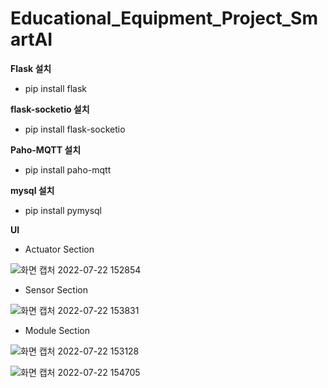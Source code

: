 # Educational_Equipment_Project_SmartAI

**Flask 설치**
* pip install flask

**flask-socketio 설치**
* pip install flask-socketio

**Paho-MQTT 설치**
* pip install paho-mqtt

**mysql 설치**
* pip install pymysql 


**UI**
* Actuator Section

![화면 캡처 2022-07-22 152854](https://user-images.githubusercontent.com/86037701/180379590-cb6a7e5c-c5e8-48ac-86ca-98a150a28dea.png)


* Sensor Section

![화면 캡처 2022-07-22 153831](https://user-images.githubusercontent.com/86037701/180379613-66f5fc7f-d7f1-43cc-9a9a-5fa776801b24.png)


* Module Section

![화면 캡처 2022-07-22 153128](https://user-images.githubusercontent.com/86037701/180379608-aa608d16-317d-4202-b1bf-82ef7d3b01bf.png)

![화면 캡처 2022-07-22 154705](https://user-images.githubusercontent.com/86037701/180380167-2310bb7e-fe25-4bc9-b675-a4dbb384f358.png)
